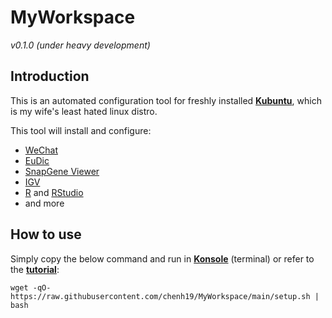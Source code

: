 # MyWorkspace
*v0.1.0 (under heavy development)*  

## Introduction
This is an automated configuration tool for freshly installed [**Kubuntu**](https://kubuntu.org/getkubuntu/), which is my wife's least hated linux distro.  
  
This tool will install and configure:
- [WeChat](https://www.wechat.com/)
- [EuDic](https://www.eudic.net/v4/en/app/eudic)
- [SnapGene Viewer](https://www.snapgene.com/snapgene-viewer/)
- [IGV](https://software.broadinstitute.org/software/igv/)
- [R](https://cran.r-project.org/) and [RStudio](https://www.rstudio.com/)
- and more

## How to use
Simply copy the below command and run in [**Konsole**](https://konsole.kde.org/) (terminal) or refer to the [**tutorial**](https://chenh19.github.io/MyWorkspace/): 
```
wget -qO- https://raw.githubusercontent.com/chenh19/MyWorkspace/main/setup.sh | bash
```
